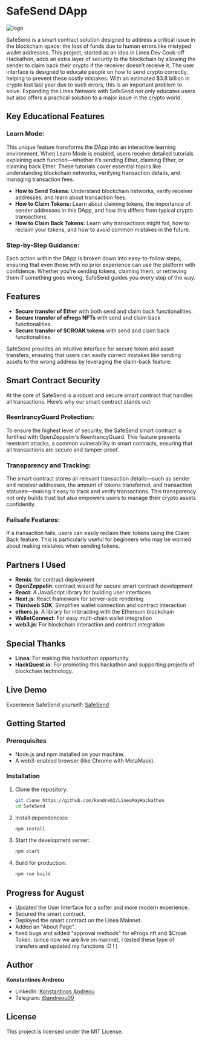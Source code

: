 
# SafeSend DApp
![logo](https://github.com/user-attachments/assets/c62ce9b5-e6f1-4eb1-9282-79570d2bb306)


SafeSend is a smart contract solution designed to address a critical issue in the blockchain space: the loss of funds due to human errors like mistyped wallet addresses. This project, started as an idea in Linea Dev Cook-off Hackathon, adds an extra layer of security to the blockchain by allowing the sender to claim back their crypto if the receiver doesn’t receive it. The user interface is designed to educate people on how to send crypto correctly, helping to prevent these costly mistakes. With an estimated $3.8 billion in crypto lost last year due to such errors, this is an important problem to solve. Expanding the Linea Network with SafeSend not only educates users but also offers a practical solution to a major issue in the crypto world.

## Key Educational Features

### Learn Mode:

This unique feature transforms the DApp into an interactive learning environment. When Learn Mode is enabled, users receive detailed tutorials explaining each function—whether it’s sending Ether, claiming Ether, or claiming back Ether. These tutorials cover essential topics like understanding blockchain networks, verifying transaction details, and managing transaction fees.

- **How to Send Tokens:** Understand blockchain networks, verify receiver addresses, and learn about transaction fees.
- **How to Claim Tokens:** Learn about claiming tokens, the importance of sender addresses in this DApp, and how this differs from typical crypto transactions.
- **How to Claim Back Tokens:** Learn why transactions might fail, how to reclaim your tokens, and how to avoid common mistakes in the future.

### Step-by-Step Guidance:

Each action within the DApp is broken down into easy-to-follow steps, ensuring that even those with no prior experience can use the platform with confidence. Whether you’re sending tokens, claiming them, or retrieving them if something goes wrong, SafeSend guides you every step of the way.

## Features

- **Secure transfer of Ether** with both send and claim back functionalities.
- **Secure transfer of eFrogs NFTs** with send and claim back functionalities.
- **Secure transfer of $CROAK tokens** with send and claim back functionalities.

SafeSend provides an intuitive interface for secure token and asset transfers, ensuring that users can easily correct mistakes like sending assets to the wrong address by leveraging the claim-back feature.

## Smart Contract Security

At the core of SafeSend is a robust and secure smart contract that handles all transactions. Here’s why our smart contract stands out:

### ReentrancyGuard Protection:

To ensure the highest level of security, the SafeSend smart contract is fortified with OpenZeppelin's ReentrancyGuard. This feature prevents reentrant attacks, a common vulnerability in smart contracts, ensuring that all transactions are secure and tamper-proof.

### Transparency and Tracking:

The smart contract stores all relevant transaction details—such as sender and receiver addresses, the amount of tokens transferred, and transaction statuses—making it easy to track and verify transactions. This transparency not only builds trust but also empowers users to manage their crypto assets confidently.

### Failsafe Features:

If a transaction fails, users can easily reclaim their tokens using the Claim Back feature. This is particularly useful for beginners who may be worried about making mistakes when sending tokens.

## Partners I Used

- **Remix**: for contract deployment
- **OpenZeppelin**: contract wizard for secure smart contract development
- **React**: A JavaScript library for building user interfaces
- **Next.js**: React framework for server-side rendering
- **Thirdweb SDK**: Simplifies wallet connection and contract interaction
- **ethers.js**: A library for interacting with the Ethereum blockchain
- **WalletConnect**: For easy multi-chain wallet integration
- **web3.js**: For blockchain interaction and contract integration

## Special Thanks

- **Linea**: For making this hackathon opportunity.
- **HackQuest.io**: For promoting this hackathon and supporting projects of blockchain technology.

## Live Demo

Experience SafeSend yourself: [SafeSend](https://safesendlinea.netlify.app/)

## Getting Started

### Prerequisites

- Node.js and npm installed on your machine.
- A web3-enabled browser (like Chrome with MetaMask).

### Installation

1. Clone the repository:

    ```bash
    git clone https://github.com/kandre02/LineaMayHackathon
    cd SafeSend
    ```

2. Install dependencies:

    ```bash
    npm install
    ```

3. Start the development server:

    ```bash
    npm start
    ```

4. Build for production:

    ```bash
    npm run build
    ```

## Progress for August

- Updated the User Interface for a softer and more modern experience.
- Secured the smart contract.
- Deployed the smart contract on the Linea Mainnet.
- Added an "About Page".
- fixed bugs and added "approval methods" for eFrogs nft and $Croak Token. (since now we are live on mainnet, I tested these type of transfers and updated my functions :D ! )

## Author

**Konstantinos Andreou**

- LinkedIn: [Konstantinos Andreou](https://www.linkedin.com/in/andreou00/)
- Telegram: [@andreou00](https://t.me/andreou00)

## License

This project is licensed under the MIT License.
